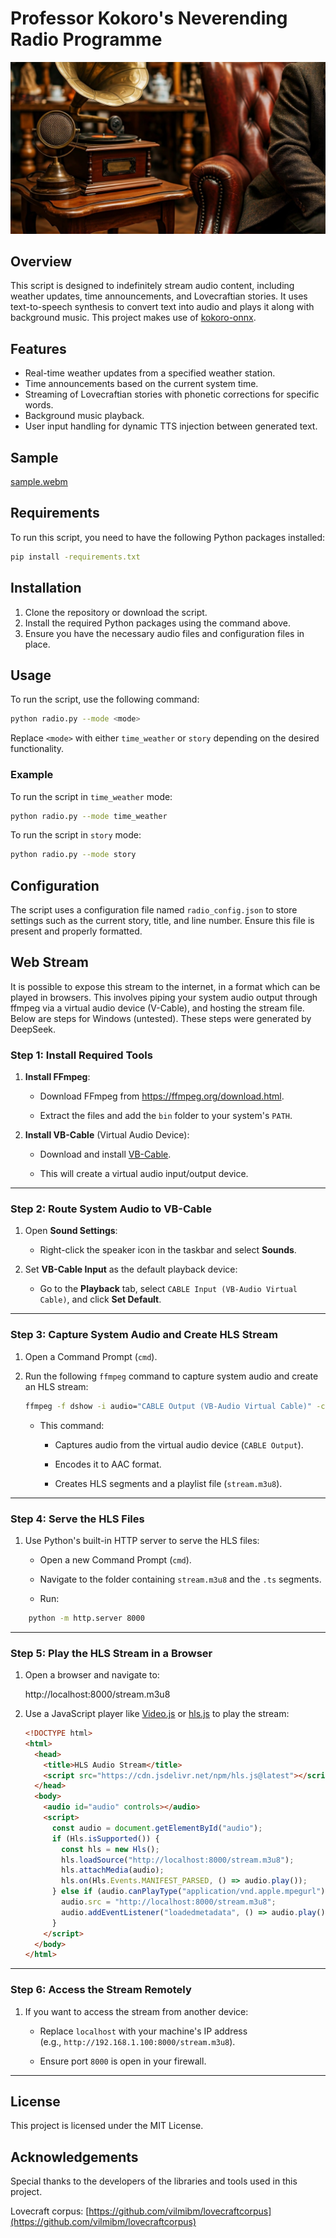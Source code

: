 # Professor Kokoro's Neverending Radio Programme

![Header Image Placeholder](tDQrhJ4JgYCH2ieSa5Ml--3--vqk4f.jpg)

## Overview

This script is designed to indefinitely stream audio content, including weather updates, time announcements, and Lovecraftian stories. It uses text-to-speech synthesis to convert text into audio and plays it along with background music. This project makes use of [kokoro-onnx](https://github.com/thewh1teagle/kokoro-onnx).

## Features

- Real-time weather updates from a specified weather station.
- Time announcements based on the current system time.
- Streaming of Lovecraftian stories with phonetic corrections for specific words.
- Background music playback.
- User input handling for dynamic TTS injection between generated text.

## Sample

[sample.webm](https://github.com/user-attachments/assets/b797ef04-2eaf-4107-87a1-36d66a1d04d3)


## Requirements

To run this script, you need to have the following Python packages installed:

```bash
pip install -requirements.txt
```

## Installation

1. Clone the repository or download the script.
2. Install the required Python packages using the command above.
3. Ensure you have the necessary audio files and configuration files in place.

## Usage

To run the script, use the following command:

```bash
python radio.py --mode <mode>
```

Replace `<mode>` with either `time_weather` or `story` depending on the desired functionality.

### Example

To run the script in `time_weather` mode:

```bash
python radio.py --mode time_weather
```

To run the script in `story` mode:

```bash
python radio.py --mode story
```

## Configuration

The script uses a configuration file named `radio_config.json` to store settings such as the current story, title, and line number. Ensure this file is present and properly formatted.

## Web Stream

It is possible to expose this stream to the internet, in a format which can be played in browsers. This involves piping your system audio output through ffmpeg via a virtual audio device (V-Cable), and hosting the stream file. Below are steps for Windows (untested). These steps were generated by DeepSeek.

### **Step 1: Install Required Tools**

1.  **Install FFmpeg**:

    - Download FFmpeg from <https://ffmpeg.org/download.html>.

    - Extract the files and add the `bin` folder to your system's `PATH`.

2.  **Install VB-Cable** (Virtual Audio Device):

    - Download and install [VB-Cable](https://vb-audio.com/Cable/).

    - This will create a virtual audio input/output device.

---

### **Step 2: Route System Audio to VB-Cable**

1.  Open **Sound Settings**:

    - Right-click the speaker icon in the taskbar and select **Sounds**.

2.  Set **VB-Cable Input** as the default playback device:

    - Go to the **Playback** tab, select `CABLE Input (VB-Audio Virtual Cable)`, and click **Set Default**.

---

### **Step 3: Capture System Audio and Create HLS Stream**

1.  Open a Command Prompt (`cmd`).

2.  Run the following `ffmpeg` command to capture system audio and create an HLS stream:

    ```bash
    ffmpeg -f dshow -i audio="CABLE Output (VB-Audio Virtual Cable)" -c:a aac -f hls -hls_time 2 -hls_playlist_type event stream.m3u8
    ```

    - This command:

      - Captures audio from the virtual audio device (`CABLE Output`).

      - Encodes it to AAC format.

      - Creates HLS segments and a playlist file (`stream.m3u8`).

---

### **Step 4: Serve the HLS Files**

1.  Use Python's built-in HTTP server to serve the HLS files:

    - Open a new Command Prompt (`cmd`).

    - Navigate to the folder containing `stream.m3u8` and the `.ts` segments.

    - Run:

```bash
    python -m http.server 8000
```

---

### **Step 5: Play the HLS Stream in a Browser**

1.  Open a browser and navigate to:

    http://localhost:8000/stream.m3u8

2.  Use a JavaScript player like [Video.js](https://videojs.com/) or [hls.js](https://github.com/video-dev/hls.js) to play the stream:

    ```html
    <!DOCTYPE html>
    <html>
      <head>
        <title>HLS Audio Stream</title>
        <script src="https://cdn.jsdelivr.net/npm/hls.js@latest"></script>
      </head>
      <body>
        <audio id="audio" controls></audio>
        <script>
          const audio = document.getElementById("audio");
          if (Hls.isSupported()) {
            const hls = new Hls();
            hls.loadSource("http://localhost:8000/stream.m3u8");
            hls.attachMedia(audio);
            hls.on(Hls.Events.MANIFEST_PARSED, () => audio.play());
          } else if (audio.canPlayType("application/vnd.apple.mpegurl")) {
            audio.src = "http://localhost:8000/stream.m3u8";
            audio.addEventListener("loadedmetadata", () => audio.play());
          }
        </script>
      </body>
    </html>
    ```

---

### **Step 6: Access the Stream Remotely**

1.  If you want to access the stream from another device:

    - Replace `localhost` with your machine's IP address (e.g., `http://192.168.1.100:8000/stream.m3u8`).

    - Ensure port `8000` is open in your firewall.

---

## License

This project is licensed under the MIT License.

## Acknowledgements

Special thanks to the developers of the libraries and tools used in this project.

Lovecraft corpus: [https://github.com/vilmibm/lovecraftcorpus](https://github.com/vilmibm/lovecraftcorpus)
